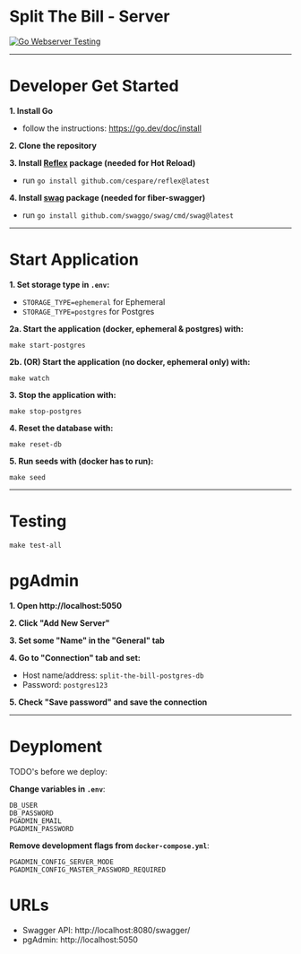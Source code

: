 # Split The Bill - Server

[![Go Webserver Testing](https://github.com/lab-64/split-the-bill-server/actions/workflows/go.yml/badge.svg)](https://github.com/lab-64/split-the-bill-server/actions/workflows/go.yml)

---
# Developer Get Started
**1. Install Go**
- follow the instructions: https://go.dev/doc/install

**2. Clone the repository**

**3. Install [Reflex](https://github.com/cespare/reflex) package (needed for Hot Reload)**
- run `go install github.com/cespare/reflex@latest`

**4. Install [swag](https://github.com/swaggo/swag) package (needed for fiber-swagger)**
- run `go install github.com/swaggo/swag/cmd/swag@latest`
---

# Start Application
**1. Set storage type in `.env`:**
- `STORAGE_TYPE=ephemeral` for Ephemeral
- `STORAGE_TYPE=postgres` for Postgres

**2a. Start the application (docker, ephemeral & postgres) with:**
```shell
make start-postgres
```

**2b. (OR) Start the application (no docker, ephemeral only) with:**
```shell
make watch
```
**3. Stop the application with:**
```shell
make stop-postgres
```

**4. Reset the database with:**
```shell
make reset-db
```

**5. Run seeds with (docker has to run):**
```shell
make seed
```

---
# Testing

```shell
make test-all
```

# pgAdmin

**1. Open http://localhost:5050**

**2. Click "Add New Server"**

**3. Set some "Name" in the "General" tab**

**4. Go to "Connection" tab and set:**
- Host name/address: `split-the-bill-postgres-db`
- Password: `postgres123`

**5. Check "Save password" and save the connection**

---

# Deyploment
TODO's before we deploy:

**Change variables in ```.env```**:
```
DB_USER
DB_PASSWORD
PGADMIN_EMAIL
PGADMIN_PASSWORD
```

**Remove development flags from ```docker-compose.yml```**:
```
PGADMIN_CONFIG_SERVER_MODE
PGADMIN_CONFIG_MASTER_PASSWORD_REQUIRED
```

# URLs

- Swagger API: http://localhost:8080/swagger/
- pgAdmin: http://localhost:5050